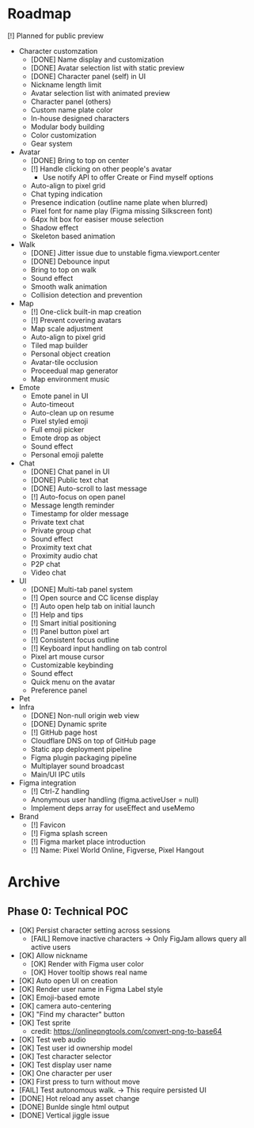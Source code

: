 # Roadmap

[!] Planned for public preview

- Character customzation
  - [DONE] Name display and customization
  - [DONE] Avatar selection list with static preview
  - [DONE] Character panel (self) in UI
  - Nickname length limit
  - Avatar selection list with animated preview
  - Character panel (others)
  - Custom name plate color
  - In-house designed characters
  - Modular body building
  - Color customization
  - Gear system
- Avatar
  - [DONE] Bring to top on center
  - [!] Handle clicking on other people's avatar
    - Use notify API to offer Create or Find myself options
  - Auto-align to pixel grid
  - Chat typing indication
  - Presence indication (outline name plate when blurred)
  - Pixel font for name play (Figma missing Silkscreen font)
  - 64px hit box for easiser mouse selection
  - Shadow effect
  - Skeleton based animation
- Walk
  - [DONE] Jitter issue due to unstable figma.viewport.center
  - [DONE] Debounce input
  - Bring to top on walk
  - Sound effect
  - Smooth walk animation
  - Collision detection and prevention
- Map
  - [!] One-click built-in map creation
  - [!] Prevent covering avatars
  - Map scale adjustment
  - Auto-align to pixel grid
  - Tiled map builder
  - Personal object creation
  - Avatar-tile occlusion
  - Proceedual map generator
  - Map environment music
- Emote
  - Emote panel in UI
  - Auto-timeout
  - Auto-clean up on resume
  - Pixel styled emoji
  - Full emoji picker
  - Emote drop as object
  - Sound effect
  - Personal emoji palette
- Chat
  - [DONE] Chat panel in UI
  - [DONE] Public text chat
  - [DONE] Auto-scroll to last message
  - [!] Auto-focus on open panel
  - Message length reminder
  - Timestamp for older message
  - Private text chat
  - Private group chat
  - Sound effect
  - Proximity text chat
  - Proximity audio chat
  - P2P chat
  - Video chat
- UI
  - [DONE] Multi-tab panel system
  - [!] Open source and CC license display
  - [!] Auto open help tab on initial launch
  - [!] Help and tips
  - [!] Smart initial positioning
  - [!] Panel button pixel art
  - [!] Consistent focus outline
  - [!] Keyboard input handling on tab control
  - Pixel art mouse cursor
  - Customizable keybinding
  - Sound effect
  - Quick menu on the avatar
  - Preference panel
- Pet
- Infra
  - [DONE] Non-null origin web view
  - [DONE] Dynamic sprite
  - [!] GitHub page host
  - Cloudflare DNS on top of GitHub page
  - Static app deployment pipeline
  - Figma plugin packaging pipeline
  - Multiplayer sound broadcast
  - Main/UI IPC utils
- Figma integration
  - [!] Ctrl-Z handling
  - Anonymous user handling (figma.activeUser = null)
  - Implement deps array for useEffect and useMemo
- Brand
  - [!] Favicon
  - [!] Figma splash screen
  - [!] Figma market place introduction
  - [!] Name: Pixel World Online, Figverse, Pixel Hangout

# Archive

## Phase 0: Technical POC

- [OK] Persist character setting across sessions
  - [FAIL] Remove inactive characters -> Only FigJam allows query all active users
- [OK] Allow nickname
  - [OK] Render with Figma user color
  - [OK] Hover tooltip shows real name
- [OK] Auto open UI on creation
- [OK] Render user name in Figma Label style
- [OK] Emoji-based emote
- [OK] camera auto-centering
- [OK] "Find my character" button
- [OK] Test sprite
  - credit: https://onlinepngtools.com/convert-png-to-base64
- [OK] Test web audio
- [OK] Test user id ownership model
- [OK] Test character selector
- [OK] Test display user name
- [OK] One character per user
- [OK] First press to turn without move
- [FAIL] Test autonomous walk. -> This require persisted UI
- [DONE] Hot reload any asset change
- [DONE] Bunlde single html output
- [DONE] Vertical jiggle issue
